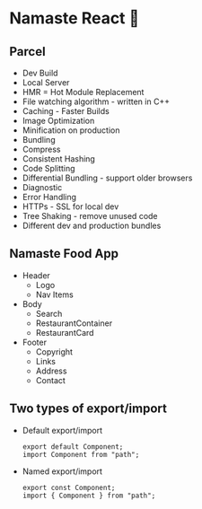# Namaste React 🚀

## Parcel

- Dev Build
- Local Server
- HMR = Hot Module Replacement
- File watching algorithm - written in C++
- Caching - Faster Builds
- Image Optimization
- Minification on production
- Bundling
- Compress
- Consistent Hashing
- Code Splitting
- Differential Bundling - support older browsers
- Diagnostic
- Error Handling
- HTTPs - SSL for local dev
- Tree Shaking - remove unused code
- Different dev and production bundles

## Namaste Food App

- Header
  - Logo
  - Nav Items
- Body
  - Search
  - RestaurantContainer
  - RestaurantCard
- Footer
  - Copyright
  - Links
  - Address
  - Contact

## Two types of export/import

- Default export/import

  ```
  export default Component;
  import Component from "path";
  ```

- Named export/import

  ```
  export const Component;
  import { Component } from "path";
  ```
